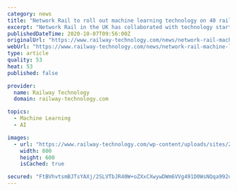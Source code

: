 ```yaml
---
category: news
title: "Network Rail to roll out machine learning technology on 40 rail projects"
excerpt: "Network Rail in the UK has collaborated with technology start up nPlan to deploy machine learning technology on 40 rail projects initially and all projects by mid-2021. The technology roll out follows the successful completion of a trial with nPlan."
publishedDateTime: 2020-10-07T09:56:00Z
originalUrl: "https://www.railway-technology.com/news/network-rail-machine-learning-technology/"
webUrl: "https://www.railway-technology.com/news/network-rail-machine-learning-technology/"
type: article
quality: 53
heat: 53
published: false

provider:
  name: Railway Technology
  domain: railway-technology.com

topics:
  - Machine Learning
  - AI

images:
  - url: "https://www.railway-technology.com/wp-content/uploads/sites/24/2017/10/main-831.jpg"
    width: 800
    height: 600
    isCached: true

secured: "FtBVhvtsmBJTsYAXj/2SLVTbJR40W+oZXxCXwywDWm6VVg491D0WsNQqa992uI4trRi3w3yj5RNXGixERgWC2zLKldcszXazwiyLp10UV/q84BplsPGpHJTEoTgUjP8QFKYQSV56kgTepZsGYCZcy47cS2DNnTsvNqDwtpPu0BHNt4irxC2gqbdd2sNc1aZsuGJr/oA+SYHM/T7UKAzCpocC/TqVoASYjy4wCkB3xVqIrnJvW19hmej4xX8AwDvoRNUXCvVbXsmDY1y9ohF9NSJZdJaJ0eRqhiYb5xq+xYeRohVTHk81foqNZ1fhlgFt4PRfl2T/Gu0BmSCTS/+AChUUnN33zgaaN07gVHi5vXI=;CTJNyVtshaLQEtXvBFNCAA=="
---
```


